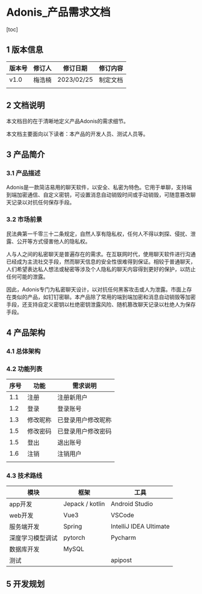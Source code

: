 # Adonis_产品需求文档

[toc]

## 1 版本信息

| 版本号 | 修订人 | 修订日期   | 修订内容 |
| ------ | ------ | ---------- | -------- |
| v1.0   | 梅浩楠 | 2023/02/25 | 制定文档 |
|        |        |            |          |

## 2 文档说明

本文档目的在于清晰地定义产品Adonis的需求细节。

本文档主要面向以下读者：本产品的开发人员、测试人员等。

## 3 产品简介

### 3.1 产品描述

Adonis是一款简洁易用的聊天软件，以安全、私密为特色。它用于单聊，支持端到端加密通信、自定义密钥，可设置消息自动销毁时间或手动销毁，可随意篡改聊天记录以对抗任何保存手段。

### 3.2 市场前景

民法典第一千零三十二条规定，自然人享有隐私权，任何人不得以刺探、侵扰、泄露、公开等方式侵害他人的隐私权。

人与人之间的私密聊天是普遍存在的需求。在互联网时代，使用聊天软件进行沟通已经成为主流社交手段，然而聊天信息的安全性很难得到保证。相较于普通聊天，人们希望表达私人想法或秘密等涉及个人隐私的聊天内容得到更好的保护，以防止任何可能的泄露。

因此，Adonis专门为私密聊天设计，以对抗任何黑客攻击或人为泄露。市面上存在类似的产品，如钉钉密聊。本产品除了常用的端到端加密和消息自动销毁等加密手段，还支持自定义密钥以杜绝密钥泄露风险、随机篡改聊天记录以杜绝人为保存手段。

## 4 产品架构

### 4.1 总体架构

### 4.2 功能列表

| 序号 | 功能     | 需求说明           |
| ---- | -------- | ------------------ |
| 1.1  | 注册     | 注册新用户         |
| 1.2  | 登录     | 登录账号           |
| 1.3  | 修改昵称 | 已登录用户修改昵称 |
| 1.5  | 修改密码 | 已登录用户修改密码 |
| 1.5  | 登出     | 退出账号           |
| 1.6  | 注销     | 注销用户           |
|      |          |                    |

### 4.3 技术路线

| 模块             | 框架            | 工具                   |
| ---------------- | --------------- | ---------------------- |
| app开发          | Jepack / kotlin | Android Studio         |
| web开发          | Vue3            | VSCode                 |
| 服务端开发       | Spring          | IntelliJ IDEA Ultimate |
| 深度学习模型调试 | pytorch         | Pycharm                |
| 数据库开发       | MySQL           |                        |
| 测试             |                 | apipost                |

## 5 开发规划




